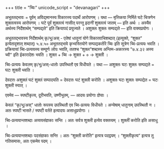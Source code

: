 +++
title = "च्विः"
unicode_script = "devanagari"
+++

अभूततद्भावः = पूर्वम् अविद्यमानस्य विकारस्य पदार्थे आरोपणम् । यथा — मृत्तिकया निर्मिते घटे चित्रणेन शुक्लत्वस्य आरोपणम् । घटे पूर्वं शुक्लत्वं नासीत् परन्तु इदानीं शुक्लत्वं जातम् — इति अर्थः । अस्यैव अर्थस्य निर्देशार्थम् “सम्पद्यते” इति क्रियापदं प्रयुज्यते । अशुक्लः शुक्लः सम्पद्यते — इति वाक्यप्रयोगः ।

अभूततद्भावस्य निर्देशार्थम् कृ/भू/अस् - एतेषां धातूनां योगे विकारवाचिशब्दात् (इत्युक्ते, “शुक्ल” इत्येतादृशात् शब्दात्) ५.४.५० अभूततद्भावे कृभ्वस्तियोगे सम्पद्यकर्तरि च्विः इति सूत्रेण च्वि-प्रत्ययः भवति ।  प्रक्रियायां च्वि-प्रत्ययस्य सम्पूर्णः लोपः भवति, ततश्च “शुक्ल”शब्दस्य अन्तिम-अकारस्य "७.४.३२ अस्य च्वौ" इति ईकारादेशः भवति ।  शुक्ल + च्वि →‌ शुक्ल + ० → शुक्ली । 

च्वि-प्रत्ययः केवलम् कृ/भू/अस्-धातोः उपस्थितौ एव विधीयते । यथा —
अशुक्लः घटः शुक्लः सम्पद्यते =  घटः शुक्ली भवति ।

देवदत्तः अशुक्लं घटं शुक्लं सम्पादयति = देवदत्तः घटं शुक्ली करोति ।
अशुक्लः घटः शुक्लः सम्पद्येत = घटः शुक्ली स्यात् ।

एवमेव — स्पष्टीकृत्य, दूरीभवति, उष्णीभूतम्, — आदयः प्रयोगाः ज्ञेयाः ।

केवलं “कृ/भू/अस्” धातोः रूपस्य उपस्थितौ एव च्वि-प्रत्ययः विधीयते । अन्येषाम् धातुनाम् उपस्थितौ न । अतः स्पष्टी भासते / स्पष्टी वर्तते इत्यादयः असाधुप्रयोगाः ।

च्वि-प्रत्ययान्तशब्दाः अव्ययसंज्ञकाः सन्ति । अतः सर्वत्र शुक्ली इत्येव वक्तव्यम् । शुक्लीं करोति इति असाधु ।

च्वि-प्रत्ययान्तशब्दाः पदसंज्ञकाः सन्ति । अतः “शुक्ली करोति” इत्यत्र पदद्वयम् । “शुक्लीकृत्य” इत्यत्र तु गतिसमासः, अतः एकमेव पदम् । 
